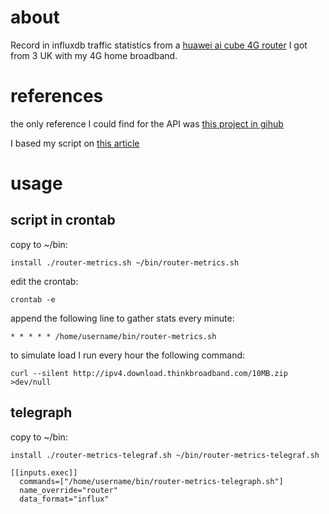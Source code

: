 # about
Record in influxdb traffic statistics from a [huawei ai cube 4G router](www.three.co.uk/Discover/Devices/Huawei/AICubeB900)
I got from 3 UK with my 4G home broadband.
# references
the only reference I could find for the API was [this project in gihub](https://github.com/HSPDev/Huawei-E5180-API/)

I based my script on [this article](https://cactusprojects.com/rpi-status-log-to-influxdb/)
# usage

## script in crontab
copy to ~/bin:
```
install ./router-metrics.sh ~/bin/router-metrics.sh
```

edit the crontab:
```
crontab -e
```

append the following line to gather stats every minute:
```
* * * * * /home/username/bin/router-metrics.sh
```

to simulate load I run every hour the following command:

```
curl --silent http://ipv4.download.thinkbroadband.com/10MB.zip >dev/null
```
## telegraph

copy to ~/bin:
```
install ./router-metrics-telegraf.sh ~/bin/router-metrics-telegraf.sh
```

```
[[inputs.exec]]
  commands=["/home/username/bin/router-metrics-telegraph.sh"]
  name_override="router"
  data_format="influx"
```
